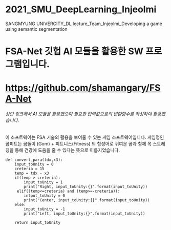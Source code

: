 # 2021_SMU_DeepLearning_Injeolmi
SANGMYUNG UNIVERCITY_DL lecture_Team_Injeolmi_Developing a game using semantic segmentation

# FSA-Net 깃헙 AI 모듈을 활용한 SW 프로그램입니다.
# https://github.com/shamangary/FSA-Net
###### 상단 링크에서 AI 모듈을 활용했으며 필요한 입력값으로의 변환함수를 작성하여 활용했습니다.
이 소프트웨어는 FSA 기술의 활용을 보여줄 수 있는 게임 소프트웨어입니다.
게임명인 곰피트는 곰돌이 (Gom) + 피트니스(Fitness) 의 합성어로 귀여운 곰과 함께 목 스트레칭을 통해 건강에 도움을 줄 수 있다는 뜻으로 이름지었습니다.

    def convert_para(tdx,x3):
        input_toUnity = 0
        creteria = 15 
        temp = tdx - x3
        if(temp > creteria):
            input_toUnity = 1
            print("Right, input_toUnity:{}".format(input_toUnity))
         elif((temp<=creteria) and (temp>=-creteria)):
            intput_toUnity = 0
            print("Center, input_toUnity:{}".format(input_toUnity))
        else:
            input_toUnity = -1
            print("Left, input_toUnity:{}".format(input_toUnity))
        
        return input_toUnity
